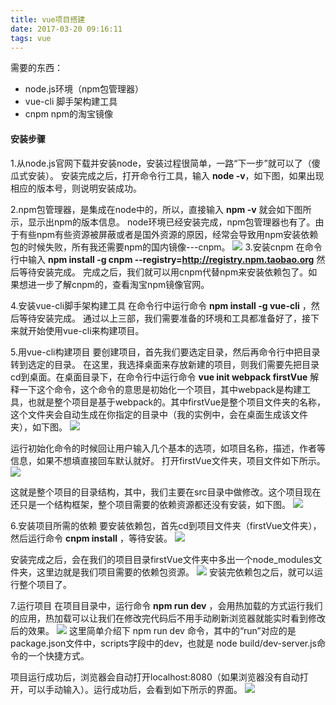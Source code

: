 ```yaml
---
title: vue项目搭建
date: 2017-03-20 09:16:11
tags: vue
---
```

需要的东西：
* node.js环境（npm包管理器）
* vue-cli 脚手架构建工具
* cnpm  npm的淘宝镜像

#### 安装步骤
1.从node.js官网下载并安装node，安装过程很简单，一路“下一步”就可以了（傻瓜式安装）。
安装完成之后，打开命令行工具，输入 **node -v**，如下图，如果出现相应的版本号，则说明安装成功。
<!--more-->
2.npm包管理器，是集成在node中的，所以，直接输入 **npm -v** 就会如下图所示，显示出npm的版本信息。
node环境已经安装完成，npm包管理器也有了。由于有些npm有些资源被屏蔽或者是国外资源的原因，经常会导致用npm安装依赖包的时候失败，所有我还需要npm的国内镜像---cnpm。
![](/images/170410-1.png)
3.安装cnpm
在命令行中输入 **npm install -g cnpm --registry=http://registry.npm.taobao.org** 然后等待安装完成。
完成之后，我们就可以用cnpm代替npm来安装依赖包了。如果想进一步了解cnpm的，查看淘宝npm镜像官网。
 
 
4.安装vue-cli脚手架构建工具
在命令行中运行命令 **npm install -g vue-cli** ，然后等待安装完成。
通过以上三部，我们需要准备的环境和工具都准备好了，接下来就开始使用vue-cli来构建项目。


5.用vue-cli构建项目
要创建项目，首先我们要选定目录，然后再命令行中把目录转到选定的目录。
在这里，我选择桌面来存放新建的项目，则我们需要先把目录cd到桌面。在桌面目录下，在命令行中运行命令 **vue init webpack firstVue**
解释一下这个命令，这个命令的意思是初始化一个项目，其中webpack是构建工具，也就是整个项目是基于webpack的。其中firstVue是整个项目文件夹的名称，这个文件夹会自动生成在你指定的目录中（我的实例中，会在桌面生成该文件夹），如下图。
![](/images/170410-2.png)

运行初始化命令的时候回让用户输入几个基本的选项，如项目名称，描述，作者等信息，如果不想填直接回车默认就好。
打开firstVue文件夹，项目文件如下所示。
![](/images/170410-3.png)

这就是整个项目的目录结构，其中，我们主要在src目录中做修改。这个项目现在还只是一个结构框架，整个项目需要的依赖资源都还没有安装，如下图。
![](/images/170410-4.png)

6.安装项目所需的依赖
要安装依赖包，首先cd到项目文件夹（firstVue文件夹），然后运行命令 **cnpm install** ，等待安装。
![](/images/170410-5.png)

安装完成之后，会在我们的项目目录firstVue文件夹中多出一个node_modules文件夹，这里边就是我们项目需要的依赖包资源。
![](/images/170410-6.png)
安装完依赖包之后，就可以运行整个项目了。


7.运行项目
在项目目录中，运行命令 **npm run dev** ，会用热加载的方式运行我们的应用，热加载可以让我们在修改完代码后不用手动刷新浏览器就能实时看到修改后的效果。
![](/images/170410-7.png)
这里简单介绍下 npm run dev 命令，其中的“run”对应的是package.json文件中，scripts字段中的dev，也就是 node build/dev-server.js命令的一个快捷方式。
 
项目运行成功后，浏览器会自动打开localhost:8080（如果浏览器没有自动打开，可以手动输入）。运行成功后，会看到如下所示的界面。
![](/images/170410-8.png)
